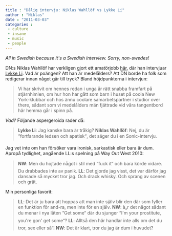 ```yaml
---
title : "Dålig intervju: Niklas Wahllöf vs Lykke Li"
author : "Niklas"
date : "2011-03-03"
categories : 
 - culture
 - insane
 - music
 - people
---
```


_All in Swedish because it's a Swedish interview. Sorry, non-swedes!_

DN:s Niklas Wahllöf har verkligen gjort ett amatörjobb [här](http://www.dn.se/kultur-noje/lykke-li-jag-har-aldrig-sett-mig-som-stjarna), där han intervjuar [Lykke Li](http://en.wikipedia.org/wiki/Lykke%20Li). Vad är poängen? Att han är medelålders? Att DN borde ha folk som redigerar innan något går till tryck? Bland höjdpunkterna i intervjun:

> Vi har skrivit om hennes redan i unga år rätt snabba framfart på stjärnhimlen, om hur hon har gått som barn i huset på coola New York-klubbar och hos ännu coolare samarbetspartner i studior over there, sådant som vi medelålders män fjättrade vid våra tangentbord här hemma går i spinn på.

_Vad?_ Följande aspergeroida rader då:

> **Lykke Li**: Jag kanske bara är tråkig? **Niklas Wahllöf**: Nej, du är “fortfarande ledsen och apatisk“, det säger du i en Sonic-intervju.

Jag vet inte om han försöker vara ironisk, sarkastisk eller bara är dum. Apropå tydlighet, angående LL:s spelning på Way Out West 2010:

> **NW**: Men du hojtade något i stil med “fuck it“ och bara körde vidare. Du drabbades inte av panik. **LL**: Det gjorde jag visst, det var därför jag dansade så mycket tror jag. Och drack whisky. Och sprang av scenen och grät.

Min personliga favorit:

> **LL**: Det är ju bara att hoppas att man inte själv blir den där som fyller en funktion för and-ra, men inte för en själv. **NW**: à„r det något sådant du menar i nya låten “Get some“ där du sjunger “I'm your prostitute, you're gon' get some“? **LL**: Alltså den här handlar inte alls om det du tror, sex eller så“¦ **NW**: Det är klart, tror du jag är dum i huvudet?

